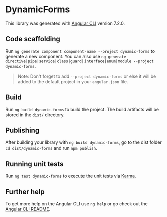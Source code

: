 # DynamicForms

This library was generated with [Angular CLI](https://github.com/angular/angular-cli) version 7.2.0.

## Code scaffolding

Run `ng generate component component-name --project dynamic-forms` to generate a new component. You can also use `ng generate directive|pipe|service|class|guard|interface|enum|module --project dynamic-forms`.
> Note: Don't forget to add `--project dynamic-forms` or else it will be added to the default project in your `angular.json` file. 

## Build

Run `ng build dynamic-forms` to build the project. The build artifacts will be stored in the `dist/` directory.

## Publishing

After building your library with `ng build dynamic-forms`, go to the dist folder `cd dist/dynamic-forms` and run `npm publish`.

## Running unit tests

Run `ng test dynamic-forms` to execute the unit tests via [Karma](https://karma-runner.github.io).

## Further help

To get more help on the Angular CLI use `ng help` or go check out the [Angular CLI README](https://github.com/angular/angular-cli/blob/master/README.md).
